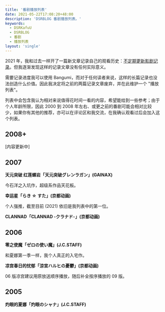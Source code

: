```yaml
---
title: '番剧播放列表'
date: 2021-05-22T17:08:20+48:00
description: 'DSRBLOG 番剧播放列表。'
keywords:
  - DSRKafuU
  - DSRBLOG
  - 番剧
  - 播放列表
layout: 'single'
---
```


2021 年，我和过去一样开了一篇新文章记录自己的观看历史：[不定期更新影剧记录](/post/2021/plays-note/)。但我逐渐发现这样的记录文章没有任何实际意义。

需要记录进度我可以使用 Bangumi，而对于任何读者来说，这样的长篇记录也没法创造什么价值。因此我决定将之前的两篇记录文章废弃，并在此维护一个 "播放列表"。

<!--more-->

列表中会包含我认为相对来说值得花时间一看的内容，希望能给到一些参考；由于个人年龄所限，因此 2000 到 2008 年左右、或更之前的番剧可能会相对比较少，如果你有其他的推荐，亦可以在评论区和我交流，在我确认观看过后会加入这个列表。

## 2008+

\[内容更新中\]

## 2007

**天元突破 红莲螺岩「天元突破グレンラガン」(GAINAX)**

今石洋之入坑作，超级系作品天花板。

**幸运星「らき ☆ すた」(京都动画)**

个人强推，截至目前 (2021) 依旧是我列表中的第一位。

**CLANNAD「CLANNAD -クラナド-」(京都动画)**

## 2006

**零之使魔「ゼロの使い魔」(J.C.STAFF)**

和夏娜第一季一样，我个人真正的入宅作。

**凉宫春日的忧郁「涼宮ハルヒの憂鬱」(京都动画)**

06 版凉宫建议用原放送顺序播放，随后补全按序播放的 09 版。

## 2005

**灼眼的夏娜「灼眼のシャナ」(J.C.STAFF)**
